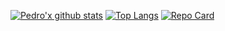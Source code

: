 [![Pedro'x github stats](https://github-readme-stats.vercel.app/api?username=pedrogiampietro&hide=contribs&theme=buefy&show_icons=true)](https://github.com/pedrogiampietro)
[![Top Langs](https://github-readme-stats.vercel.app/api/top-langs/?username=pedrogiampietro&layout=compact&theme=buefy&show_icons=true)](https://github.com/pedrogiampietro)
[![Repo Card](https://github-readme-stats.vercel.app/api/pin/?username=pedrogiampietro&repo=point-of-sale&theme=buefy&show_icons=true)](https://github.com/pedrogiampietro/Hati)
